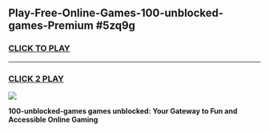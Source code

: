 
## Play-Free-Online-Games-100-unblocked-games-Premium #5zq9g
<h3>
<a href="https://premium.freeplayer.one?title=100-unblocked-games&ref=8M">CLICK TO PLAY</a></h3>
<hr>

<h3>
<a href="https://premium.freeplayer.one?title=100-unblocked-games&ref=8M">CLICK 2 PLAY</a>
  
</h3>

<a href="https://premium.freeplayer.one?title=100-unblocked-games&ref=8M"><img src="https://clearcache.store/games.png"></a>


**100-unblocked-games games unblocked: Your Gateway to Fun and Accessible Online Gaming**
